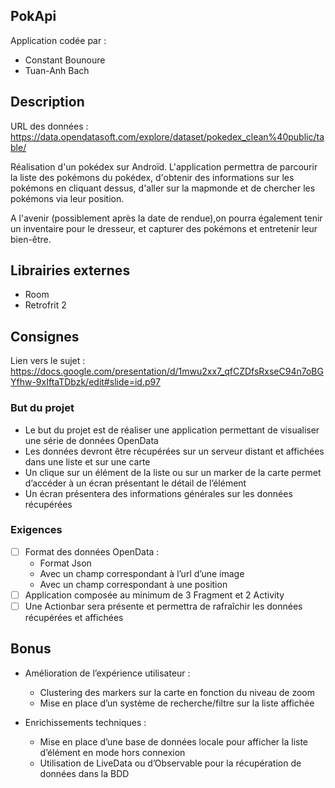 
## PokApi
  
Application codée par :   
 - Constant Bounoure   
 - Tuan-Anh Bach  

## Description  

URL des données : https://data.opendatasoft.com/explore/dataset/pokedex_clean%40public/table/ 
  
Réalisation d'un pokédex sur Androïd. L'application permettra de parcourir la liste des pokémons du pokédex, d'obtenir des informations sur les pokémons en cliquant dessus, d'aller sur la mapmonde et de chercher les pokémons via leur position. 

A l'avenir (possiblement après la date de rendue),on pourra également tenir un inventaire pour le dresseur, et capturer des pokémons et entretenir leur bien-être.
  
## Librairies externes  
  
- Room
- Retrofrit 2
  
## Consignes  
  
Lien vers le sujet : https://docs.google.com/presentation/d/1mwu2xx7_qfCZDfsRxseC94n7oBGYfhw-9xIftaTDbzk/edit#slide=id.p97  
  
### But du projet  
  
 - Le but du projet est de réaliser une application permettant de visualiser une série de données OpenData  
 - Les données devront être récupérées sur un serveur distant et affichées dans une liste et sur une carte  
 - Un clique sur un élément de la liste ou sur un marker de la carte permet d’accéder à un écran présentant le détail de l’élément  
 - Un écran présentera des informations générales sur les données récupérées  
  
### Exigences    
- [ ] Format des données OpenData :   
	 - Format Json  
	 - Avec un champ correspondant à l’url d’une image  
	 - Avec un champ correspondant à une position  
 - [ ] Application composée au minimum de 3 Fragment et 2 Activity  
 - [ ] Une Actionbar sera présente et permettra de rafraîchir les données récupérées et affichées
 
 ## Bonus
 
 - Amélioration de l’expérience utilisateur :
    - Clustering des markers sur la carte en fonction du niveau de zoom
    - Mise en place d’un système de recherche/filtre sur la liste affichée
 
 - Enrichissements techniques :
    - Mise en place d’une base de données locale pour afficher la liste d’élément en mode hors connexion
    - Utilisation de LiveData ou d’Observable pour la récupération de données dans la BDD
 
